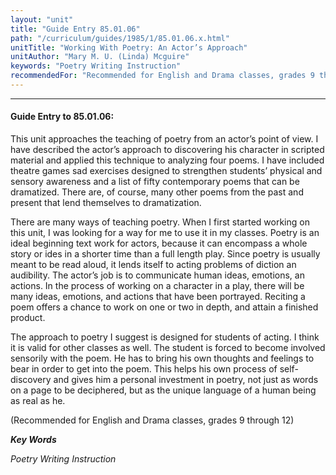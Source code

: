 ```yaml
---
layout: "unit"
title: "Guide Entry 85.01.06"
path: "/curriculum/guides/1985/1/85.01.06.x.html"
unitTitle: "Working With Poetry: An Actor’s Approach"
unitAuthor: "Mary M. U. (Linda) Mcguire"
keywords: "Poetry Writing Instruction"
recommendedFor: "Recommended for English and Drama classes, grades 9 through 12"
---
```

<body>
<hr/>
 <h4>
  Guide Entry to 85.01.06:
 </h4>
 This unit approaches the teaching of poetry from an actor’s point of view. I have described the actor’s approach to discovering his character in scripted material and applied this technique to analyzing four poems. I have included theatre games sad exercises designed to strengthen students’ physical and sensory awareness and a list of fifty contemporary poems that can be dramatized. There are, of course, many other poems from the past and present that lend themselves to dramatization.
 <p>
  There are many ways of teaching poetry. When I first started working on this unit, I was looking for a way for me to use it in my classes. Poetry is an ideal beginning text work for actors, because it can encompass a whole story or ides in a shorter time than a full length play. Since poetry is usually meant to be read aloud, it lends itself to acting problems of diction an audibility. The actor’s job is to communicate human ideas, emotions, an actions. In the process of working on a character in a play, there will be many ideas, emotions, and actions that have been portrayed. Reciting a poem offers a chance to work on one or two in depth, and attain a finished product.
 </p>
 <p>
  The approach to poetry I suggest is designed for students of acting. I think it is valid for other classes as well. The student is forced to become involved sensorily with the poem. He has to bring his own thoughts and feelings to bear in order to get into the poem. This helps his own process of self-discovery and gives him a personal investment in poetry, not just as words on a page to be deciphered, but as the unique language of a human being as real as he.
 </p>
 <p>
  (Recommended for English and Drama classes, grades 9 through 12)
 </p>
<p>
  <b>
   <i>
    Key Words
   </i>
  </b>
  <br/>
 </p>
 <p>
  <i>
   Poetry Writing Instruction
  </i>
 </p>

</body>